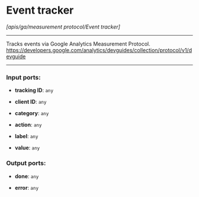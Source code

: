# Event tracker

_[apis/ga/measurement protocol/Event tracker]_

---

Tracks events via Google Analytics Measurement Protocol.  
https://developers.google.com/analytics/devguides/collection/protocol/v1/devguide  

---

### Input ports:

* __tracking ID__: ` any `


* __client ID__: ` any `


* __category__: ` any `


* __action__: ` any `


* __label__: ` any `


* __value__: ` any `

### Output ports:

* __done__: ` any `


* __error__: ` any `

